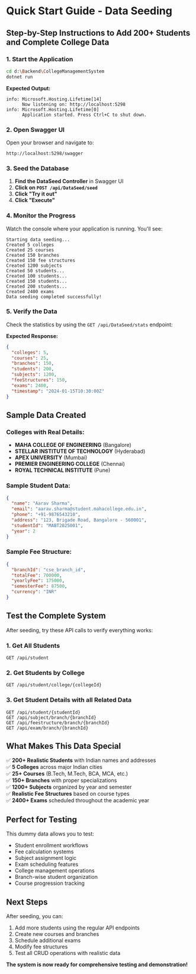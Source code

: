 # Quick Start Guide - Data Seeding

## Step-by-Step Instructions to Add 200+ Students and Complete College Data

### 1. Start the Application

```bash
cd d:\Backend\CollegeManagementSystem
dotnet run
```

**Expected Output:**
```
info: Microsoft.Hosting.Lifetime[14]
      Now listening on: http://localhost:5298
info: Microsoft.Hosting.Lifetime[0]
      Application started. Press Ctrl+C to shut down.
```

### 2. Open Swagger UI

Open your browser and navigate to:
```
http://localhost:5298/swagger
```

### 3. Seed the Database

1. **Find the DataSeed Controller** in Swagger UI
2. **Click on `POST /api/DataSeed/seed`**
3. **Click "Try it out"**
4. **Click "Execute"**

### 4. Monitor the Progress

Watch the console where your application is running. You'll see:

```
Starting data seeding...
Created 5 colleges
Created 25 courses
Created 150 branches
Created 150 fee structures
Created 1200 subjects
Created 50 students...
Created 100 students...
Created 150 students...
Created 200 students...
Created 2400 exams
Data seeding completed successfully!
```

### 5. Verify the Data

Check the statistics by using the `GET /api/DataSeed/stats` endpoint:

**Expected Response:**
```json
{
  "colleges": 5,
  "courses": 25,
  "branches": 150,
  "students": 200,
  "subjects": 1200,
  "feeStructures": 150,
  "exams": 2400,
  "timestamp": "2024-01-15T10:30:00Z"
}
```

## Sample Data Created

### Colleges with Real Details:
- **MAHA COLLEGE OF ENGINEERING** (Bangalore)
- **STELLAR INSTITUTE OF TECHNOLOGY** (Hyderabad)
- **APEX UNIVERSITY** (Mumbai)
- **PREMIER ENGINEERING COLLEGE** (Chennai)
- **ROYAL TECHNICAL INSTITUTE** (Pune)

### Sample Student Data:
```json
{
  "name": "Aarav Sharma",
  "email": "aarav.sharma@student.mahacollege.edu.in",
  "phone": "+91-9876543210",
  "address": "123, Brigade Road, Bangalore - 560001",
  "studentId": "MABT2025001",
  "year": 2
}
```

### Sample Fee Structure:
```json
{
  "branchId": "cse_branch_id",
  "totalFee": 700000,
  "yearlyFee": 175000,
  "semesterFee": 87500,
  "currency": "INR"
}
```

## Test the Complete System

After seeding, try these API calls to verify everything works:

### 1. Get All Students
```
GET /api/student
```

### 2. Get Students by College
```
GET /api/student/college/{collegeId}
```

### 3. Get Student Details with all Related Data
```
GET /api/student/{studentId}
GET /api/subject/branch/{branchId}
GET /api/feestructure/branch/{branchId}
GET /api/exam/branch/{branchId}
```

## What Makes This Data Special

✅ **200+ Realistic Students** with Indian names and addresses  
✅ **5 Colleges** across major Indian cities  
✅ **25+ Courses** (B.Tech, M.Tech, BCA, MCA, etc.)  
✅ **150+ Branches** with proper specializations  
✅ **1200+ Subjects** organized by year and semester  
✅ **Realistic Fee Structures** based on course types  
✅ **2400+ Exams** scheduled throughout the academic year  

## Perfect for Testing

This dummy data allows you to test:
- Student enrollment workflows
- Fee calculation systems
- Subject assignment logic
- Exam scheduling features
- College management operations
- Branch-wise student organization
- Course progression tracking

## Next Steps

After seeding, you can:
1. Add more students using the regular API endpoints
2. Create new courses and branches
3. Schedule additional exams
4. Modify fee structures
5. Test all CRUD operations with realistic data

**The system is now ready for comprehensive testing and demonstration!**
